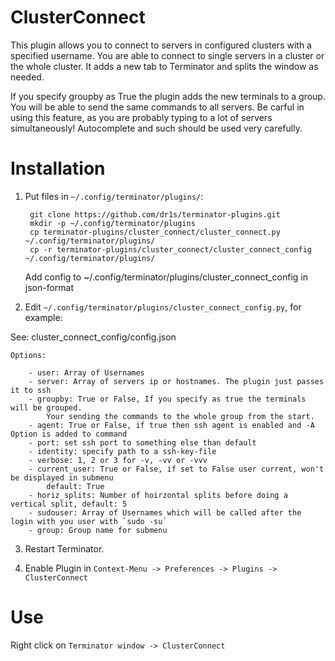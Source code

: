 ClusterConnect
==============
This plugin allows you to connect to servers in configured clusters with a specified username.
You are able to connect to single servers in a cluster or the whole cluster.
It adds a new tab to Terminator and splits the window as needed.



If you specify groupby as True the plugin adds the new terminals to a group.
You will be able to send the same commands to all servers.
Be carful in using this feature, as you are probably typing to a lot of servers simultaneously!
Autocomplete and such should be used very carefully.


Installation
============
1. Put files in `~/.config/terminator/plugins/`:

        git clone https://github.com/dr1s/terminator-plugins.git
        mkdir -p ~/.config/terminator/plugins
        cp terminator-plugins/cluster_connect/cluster_connect.py ~/.config/terminator/plugins/
        cp -r terminator-plugins/cluster_connect/cluster_connect_config ~/.config/terminator/plugins/
	Add config to ~/.config/terminator/plugins/cluster_connect_config in json-format

2. Edit `~/.config/terminator/plugins/cluster_connect_config.py`, for example:

  See: cluster_connect_config/config.json

	Options:

		- user: Array of Usernames
		- server: Array of servers ip or hostnames. The plugin just passes it to ssh
		- groupby: True or False, If you specify as true the terminals will be grouped.
			Your sending the commands to the whole group from the start.
		- agent: True or False, if true then ssh agent is enabled and -A Option is added to command
		- port: set ssh port to something else than default
		- identity: specify path to a ssh-key-file
		- verbose: 1, 2 or 3 for -v, -vv or -vvv
		- current_user: True or False, if set to False user current, won't be displayed in submenu
			default: True
		- horiz_splits: Number of hoirzontal splits before doing a vertical split, default: 5
		- sudouser: Array of Usernames which will be called after the login with you user with `sudo -su`
		- group: Group name for submenu

3. Restart Terminator.

4. Enable Plugin in `Context-Menu -> Preferences -> Plugins -> ClusterConnect`


Use
===
Right click on `Terminator window -> ClusterConnect`
